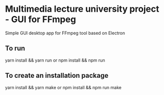 # Multimedia lecture university project - GUI for FFmpeg

Simple GUI desktop app for FFmpeg tool based on Electron
## To run
yarn install && yarn run
or
npm install && npm run

## To create an installation package
yarn install && yarn make
or
npm install && npm run make
